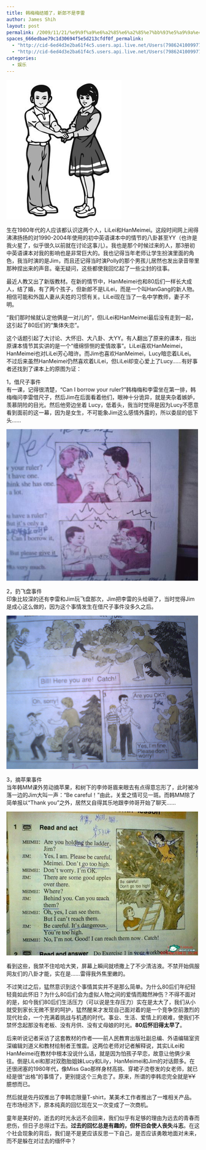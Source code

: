 ```yaml
---
title: 韩梅梅结婚了，新郎不是李雷
author: James Shih
layout: post
permalink: /2009/11/21/%e9%9f%a9%e6%a2%85%e6%a2%85%e7%bb%93%e5%a9%9a%e4%ba%86%ef%bc%8c%e6%96%b0%e9%83%8e%e4%b8%8d%e6%98%af%e6%9d%8e%e9%9b%b7/
spaces_666edbae79c1d30694f5e5d213cfdf0f_permalink:
  - "http://cid-6ed4d3e2ba61f4c5.users.api.live.net/Users(7986241009977783493)/Blogs('6ED4D3E2BA61F4C5!102')/Entries('6ED4D3E2BA61F4C5!721')?authkey=72j5ZQnBJYQ%24"
  - "http://cid-6ed4d3e2ba61f4c5.users.api.live.net/Users(7986241009977783493)/Blogs('6ED4D3E2BA61F4C5!102')/Entries('6ED4D3E2BA61F4C5!721')?authkey=72j5ZQnBJYQ%24"
categories:
  - 娱乐
---
```

<div id="msgcns!6ED4D3E2BA61F4C5!721" class="bvMsg">
  <p>
    <a href="/media/legacy/2009/11/e69d8ee99bb7e5928ce99fa9e6a285e6a2855b25d.jpg" rel="WLPP"><img style="border-bottom:0;border-left:0;display:inline;border-top:0;border-right:0;" title="李雷和韩梅梅" border="0" alt="李雷和韩梅梅" src="/media/legacy/2009/11/e69d8ee99bb7e5928ce99fa9e6a285e6a2855b25d.jpg?w=247" width="300" height="364" /></a>
  </p>
  
  <p>
    生在1980年代的人应该都认识这两个人，LiLei和HanMeimei。这段时间网上闹得沸沸扬扬的对1990-2004年使用的初中英语课本中的情节的八卦甚至YY（也许是我火星了，似乎很久以前就在讨论这事儿）。我也是那个时候过来的人，那3册初中英语课本对我的影响也是非常巨大的。我也记得当年老师让学生扮演里面的角色，我当时演的是Jim，而且还记得当时演Polly的那个男孩儿居然也发出录音带里那种捏出来的声音。毫无疑问，这些都使我回忆起了一些尘封的往事。
  </p>
  
  <p>
    最近人教又出了新版教材。在新的情节中，HanMeimei也和80后们一样长大成人，结了婚，有了两个孩子，但新郎不是LiLei，而是一个叫HanGang的新人物。相信可能和外国人妻从夫姓的习惯有关。LiLei现在当了一名中学教师，妻子不明。
  </p>
  
  <p>
    “我们那时候就认定他俩是一对儿的”，但LiLei和HanMeimei最后没有走到一起，这引起了80后们的“集体失恋”。
  </p>
  
  <p>
    这个话题引起了大讨论、大怀旧、大八卦、大YY。有人翻出了原来的课本，指出原课本情节其实讲的是一个“缠绵悱恻的爱情故事”。LiLei喜欢HanMeimei，HanMeimei也对LiLei芳心暗许。而Jim也喜欢HanMeimei，Lucy暗恋着LiLei。不过后来虽然HanMeimei仍然喜欢着LiLei，但LiLei却变心爱上了Lucy……有好事者还找到了课本上的原图为证：
  </p>
  
  <p>
    1，借尺子事件<br />有一课，记得很清楚，“Can I borrow your ruler?”韩梅梅和李雷坐在第一排，韩梅梅问李雷借尺子，然后Jim在后面看着他们，眼神十分诡异，就是夹杂着嫉妒，羡慕阴险的目光。然后他旁边坐着 Lucy，低着头，我当时觉得是因为Lucy不愿意看到面前的这一幕，因为是女生，不可能象Jim这么感情外露的，所以委屈的低下头……
  </p>
  
  <p>
    <a href="/media/legacy/2009/11/image5b125d.png" rel="WLPP"><img style="border-bottom:0;border-left:0;display:inline;border-top:0;border-right:0;" title="image" border="0" alt="image" src="/media/legacy/2009/11/image5b125d.png?w=300" width="500" height="395" /></a>
  </p>
  
  <p>
    2，扔飞盘事件<br />印象比较深的还有李雷和Jim玩飞盘那次，Jim把李雷的头给砸了，当时觉得Jim是成心这么做的，因为这个事情发生在借尺子事件没多久之后。
  </p>
  
  <p>
    <a href="/media/legacy/2009/11/image5b55d.png" rel="WLPP"><img style="border-bottom:0;border-left:0;display:inline;border-top:0;border-right:0;" title="image" border="0" alt="image" src="/media/legacy/2009/11/image5b55d.png?w=300" width="500" height="400" /></a>
  </p>
  
  <p>
    3，摘苹果事件<br />当年韩MM课外劳动摘苹果，和树下的李帅哥眉来眼去有点得意忘形了，此时被冷落一边的Jim大叫一声：“Be careful！”由此，关爱之情可见一斑。而韩MM除了简单报以“Thank you”之外，居然又自得其乐地跟李帅哥开始了聊天……
  </p>
  
  <p>
    <a href="/media/legacy/2009/11/image5b135d.png" rel="WLPP"><img style="border-bottom:0;border-left:0;display:inline;border-top:0;border-right:0;" title="image" border="0" alt="image" src="/media/legacy/2009/11/image5b135d.png?w=300" width="500" height="375" /></a>
  </p>
  
  <p>
    看到这些，我禁不住哈哈大笑，屏幕上瞬间就喷撒上了不少清洁液。不禁开始佩服网友们的八卦才能，实在是……雷得我外焦里嫩的。
  </p>
  
  <p>
    不过笑过之后，猛然意识到这个事情其实并不是那么简单。为什么80后们年纪轻轻竟如此怀旧？为什么80后们会为虚拟人物之间的爱情而黯然神伤？不得不面对的是，如今我们80后们生活压力（可以说是生存压力）实在是太大了，我们从小就受到家长无微不至的呵护，猛然醒来才发现自己面对着的是一个竞争空前激烈的现代社会，一个充满着挑战与机遇的时代。事业、生活、爱情上的艰难，使我们不禁怀念起那没有老板、没有月供、没有丈母娘的时光。<strong>80后怀旧得太早了</strong>。
  </p>
  
  <p>
    后来听说记者采访了这套教材的作者——前人民教育出版社副总编、外语编辑室资深编辑刘道义和教材绘制者王惟震。这两位老师对记者解释说，其实LiLei和HanMeimei在教材中根本没说什么话，就是因为怕孩子早恋，故意让他俩少来往。倒是LiLei和那对双胞胎姐妹Lucy和Lily，HanMeimei和Jim的对话颇多。在还很闭塞的1980年代，像Miss Gao那样身材高挑、穿裙子烫卷发的女老师，就已经是很“出格”的事情了，更别提这个三角恋了。原来，所谓的李韩恋完全就是<strike>YY</strike>臆想而已。
  </p>
  
  <p>
    然后就是佐丹奴推出了李韩恋限量T-shirt，某美术工作者推出了一堆相关产品。在市场经济下，原本纯真的回忆现在又一次变成了一次商机。
  </p>
  
  <p>
    童年是美好的，逝去的时光永远不会回来，我们似乎有足够的理由为远去的青春而悲伤，但日子总得过下去。<strong>过去的回忆总是有趣的，但怀旧会使人丧失斗志</strong>。在这个社会现象的背后，我们是不是更应该反思一下自己，是否应该勇敢地面对未来，而不是躲在对过去的缅怀中？
  </p></p>
</div>